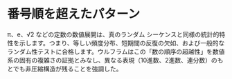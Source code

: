 # 番号順を超えたパターン

π、e、√2 などの定数の数値展開は、真のランダム シーケンスと同様の統計的特性を示します。つまり、等しい頻度分布、短期間の反復の欠如、および一般的なランダム性テストに合格します。ウルフラムはこの「数の順序の超越性」を数値系の固有の複雑さの証拠とみなし、異なる表現（10進数、2進数、連分数）のもとでも非圧縮構造が残ることを強調した。